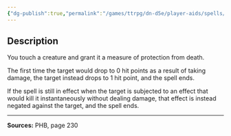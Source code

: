 ```yaml
---
{"dg-publish":true,"permalink":"/games/ttrpg/dn-d5e/player-aids/spells/level-4/death-ward/","tags":["TTRPG/DND/5e","verbal","somatic","Spell"],"noteIcon":""}
---
```



## Description
You touch a creature and grant it a measure of protection from death.

The first time the target would drop to 0 hit points as a result of taking damage, the target instead drops to 1 hit point, and the spell ends.

If the spell is still in effect when the target is subjected to an effect that would kill it instantaneously without dealing damage, that effect is instead negated against the target, and the spell ends.

---

**Sources:** PHB, page 230
